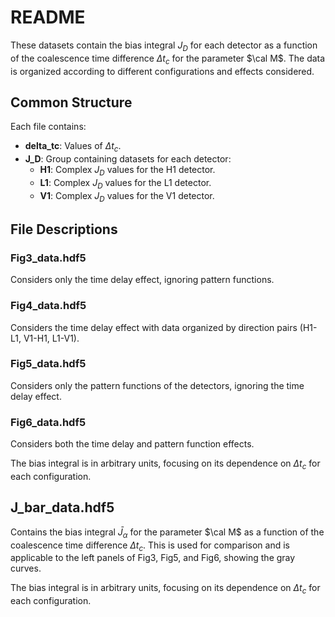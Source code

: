 # README

These datasets contain the bias integral $J_D$ for each detector as a function of the coalescence time difference $\Delta t_c$ for the parameter $\cal M$. The data is organized according to different configurations and effects considered.

## Common Structure

Each file contains:
- **delta_tc**: Values of $\Delta t_c$.
- **J_D**: Group containing datasets for each detector:
  - **H1**: Complex $J_D$ values for the H1 detector.
  - **L1**: Complex $J_D$ values for the L1 detector.
  - **V1**: Complex $J_D$ values for the V1 detector.

## File Descriptions

### Fig3_data.hdf5

Considers only the time delay effect, ignoring pattern functions.

### Fig4_data.hdf5

Considers the time delay effect with data organized by direction pairs (H1-L1, V1-H1, L1-V1).

### Fig5_data.hdf5

Considers only the pattern functions of the detectors, ignoring the time delay effect.

### Fig6_data.hdf5

Considers both the time delay and pattern function effects.

The bias integral is in arbitrary units, focusing on its dependence on $\Delta t_c$ for each configuration.

## J_bar_data.hdf5

Contains the bias integral $\bar{J}_\alpha$ for the parameter $\cal M$ as a function of the coalescence time difference $\Delta t_c$. This is used for comparison and is applicable to the left panels of Fig3, Fig5, and Fig6, showing the gray curves.

The bias integral is in arbitrary units, focusing on its dependence on $\Delta t_c$ for each configuration.